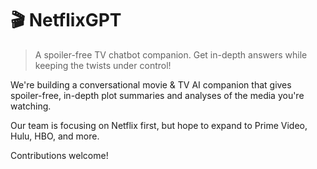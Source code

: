 # 🎬 NetflixGPT
> A spoiler-free TV chatbot companion. Get in-depth answers while keeping the twists under control!

We're building a conversational movie & TV AI companion that gives spoiler-free, in-depth plot summaries and analyses of the media you're watching.

Our team is focusing on Netflix first, but hope to expand to Prime Video, Hulu, HBO, and more.

Contributions welcome!
